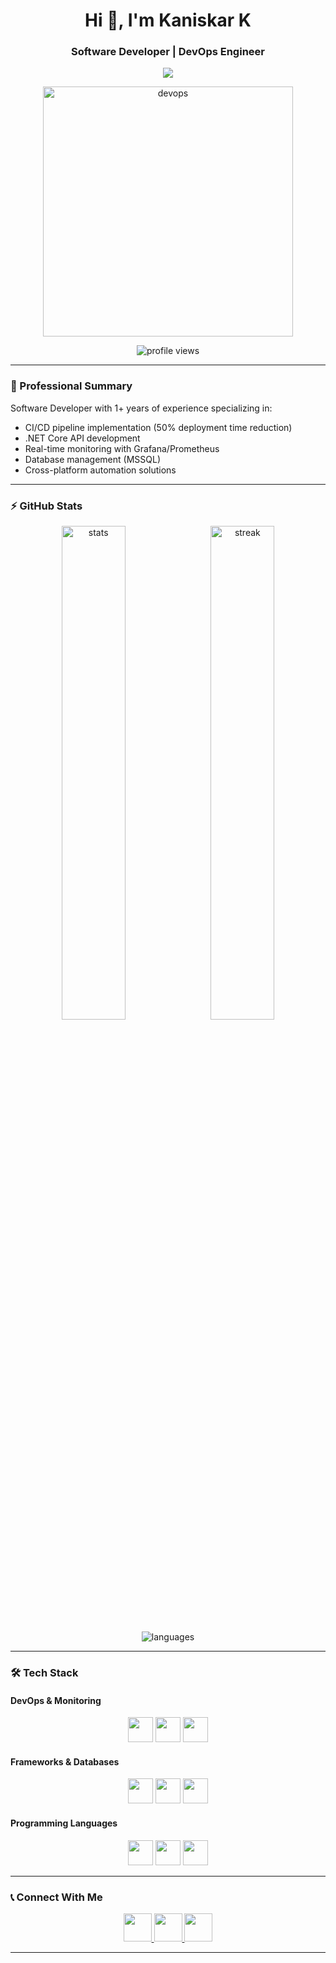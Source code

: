 <h1 align="center">Hi 👋, I'm Kaniskar K</h1>
<h3 align="center">Software Developer | DevOps Engineer</h3>

<p align="center">
  <a href="https://github.com/DenverCoder1/readme-typing-svg">
    <img src="https://readme-typing-svg.herokuapp.com?lines=DevOps+Engineer;.NET+Developer;Angular+Developer;CI/CD+Automation&center=true&width=500&height=45&color=00C4FF&vCenter=true">
  </a>
</p>

<div align="center">
  <img src="https://cdn.dribbble.com/users/1162077/screenshots/3848914/programmer.gif" alt="devops" width="400px">
</div>

<p align="center">
  <img src="https://komarev.com/ghpvc/?username=KaniskarK&label=PROFILE+VIEWS&color=blue&style=flat-square" alt="profile views">
</p>

---

### 🔧 Professional Summary  
Software Developer with 1+ years of experience specializing in:
- CI/CD pipeline implementation (50% deployment time reduction)
- .NET Core API development
- Real-time monitoring with Grafana/Prometheus
- Database management (MSSQL)
- Cross-platform automation solutions

---

### ⚡ GitHub Stats  
<p align="center">
  <img src="https://github-readme-stats.vercel.app/api?username=KaniskarK&show_icons=true&theme=react&count_private=true" alt="stats" width="45%">
  &nbsp;
  <img src="https://github-readme-streak-stats.herokuapp.com?user=KaniskarK&theme=react" alt="streak" width="45%">
</p>

<p align="center">
  <img src="https://github-readme-stats.vercel.app/api/top-langs/?username=KaniskarK&layout=compact&theme=react&langs_count=8&hide=procfile&exclude_repo=dice,blog" alt="languages">
</p>

---

### 🛠️ Tech Stack

#### DevOps & Monitoring
<p align="center">
  <a href="https://www.jenkins.io" title="Jenkins"><img src="https://img.icons8.com/color/48/000000/jenkins.png" width="40"/></a>
  <a href="https://www.docker.com" title="Docker"><img src="https://img.icons8.com/color/48/000000/docker.png" width="40"/></a>
  <a href="https://grafana.com" title="Grafana"><img src="https://img.icons8.com/color/48/000000/grafana.png" width="40"/></a>
</p>

#### Frameworks & Databases
<p align="center">
  <!--<a href="https://dotnet.microsoft.com/net-framework" title=".NET Framework"><img src="https://img.icons8.com/color/48/000000/net-framework.png" width="40"/></a>-->
  <a href="https://dotnet.microsoft.com/net-core" title=".NET Core"><img src="https://img.icons8.com/color/48/000000/net-framework.png" width="40"/></a>
  <a href="https://angular.io" title="Angular"><img src="https://img.icons8.com/color/48/000000/angularjs.png" width="40"/></a>
  <a href="https://www.microsoft.com/sql-server" title="MSSQL"><img src="https://img.icons8.com/color/48/000000/microsoft-sql-server.png" width="40"/></a>
</p>

#### Programming Languages
<p align="center">
  <a href="https://learn.microsoft.com/dotnet/csharp/" title="C#"><img src="https://img.icons8.com/color/48/c-sharp-logo.png" width="40"/></a>
  <a href="https://en.wikipedia.org/wiki/C_(programming_language)" title="C"><img src="https://img.icons8.com/color/48/000000/c-programming.png" width="40"/></a>
  <a href="https://isocpp.org" title="C++"><img src="https://img.icons8.com/color/48/000000/c-plus-plus-logo.png" width="40"/></a>
</p>

---

### 📞 Connect With Me
<p align="center">
  <a href="https://linkedin.com/in/kaniskark">
    <img src="https://img.icons8.com/color/48/linkedin.png" width="45"/>
  </a>
  <a href="mailto:kaniskark@outlook.com">
    <img src="https://img.icons8.com/color/48/microsoft-outlook-2019.png" width="45"/>
  </a>
  <a href="https://github.com/KaniskarK">
    <img src="https://img.icons8.com/ios-glyphs/48/github.png" width="45"/>
  </a>
</p>

---
